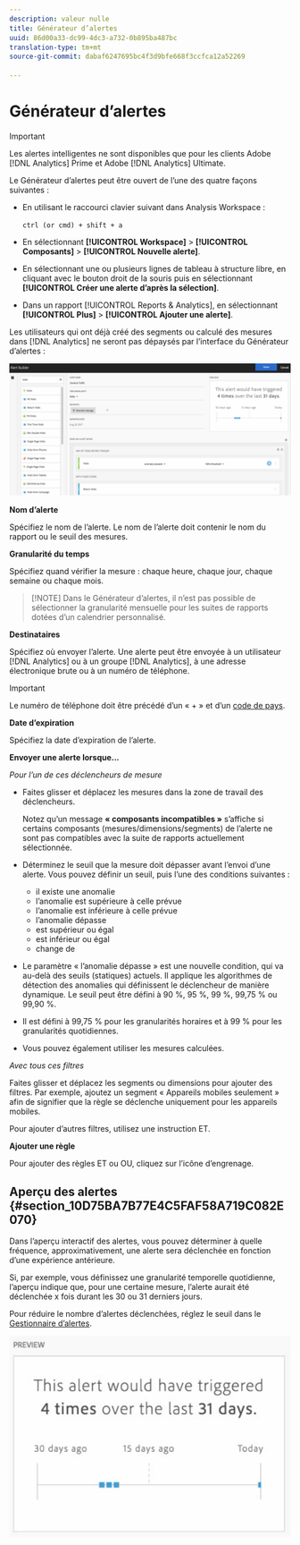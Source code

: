 ```yaml
---
description: valeur nulle
title: Générateur d’alertes
uuid: 86d00a33-dc99-4dc3-a732-0b895ba487bc
translation-type: tm+mt
source-git-commit: dabaf6247695bc4f3d9bfe668f3ccfca12a52269

---
```



# Générateur d’alertes

>[!IMPORTANT]
>
>Les alertes intelligentes ne sont disponibles que pour les clients Adobe [!DNL Analytics] Prime et Adobe [!DNL Analytics] Ultimate.

Le Générateur d’alertes peut être ouvert de l’une des quatre façons suivantes :

* En utilisant le raccourci clavier suivant dans Analysis Workspace :

   `ctrl (or cmd) + shift + a`
* En sélectionnant **[!UICONTROL Workspace]** > **[!UICONTROL Composants]** > **[!UICONTROL Nouvelle alerte]**.
* En sélectionnant une ou plusieurs lignes de tableau à structure libre, en cliquant avec le bouton droit de la souris puis en sélectionnant **[!UICONTROL Créer une alerte d’après la sélection]**.
* Dans un rapport [!UICONTROL Reports &amp; Analytics], en sélectionnant **[!UICONTROL Plus]** > **[!UICONTROL Ajouter une alerte]**.

Les utilisateurs qui ont déjà créé des segments ou calculé des mesures dans [!DNL Analytics] ne seront pas dépaysés par l’interface du Générateur d’alertes :

![](assets/alert_builder.png)

**Nom d’alerte**

Spécifiez le nom de l’alerte. Le nom de l’alerte doit contenir le nom du rapport ou le seuil des mesures.

**Granularité du temps**

Spécifiez quand vérifier la mesure : chaque heure, chaque jour, chaque semaine ou chaque mois.

>[!NOTE] Dans le Générateur d’alertes, il n’est pas possible de sélectionner la granularité mensuelle pour les suites de rapports dotées d’un calendrier personnalisé.

**Destinataires**

Spécifiez où envoyer l’alerte. Une alerte peut être envoyée à un utilisateur [!DNL Analytics] ou à un groupe [!DNL Analytics], à une adresse électronique brute ou à un numéro de téléphone.

>[!IMPORTANT]
>
>Le numéro de téléphone doit être précédé d’un « + » et d’un [code de pays](https://countrycode.org/).

**Date d’expiration**

Spécifiez la date d’expiration de l’alerte.

**Envoyer une alerte lorsque...**

*Pour l’un de ces déclencheurs de mesure*

* Faites glisser et déplacez les mesures dans la zone de travail des déclencheurs.

   Notez qu’un message **« composants incompatibles »** s’affiche si certains composants (mesures/dimensions/segments) de l’alerte ne sont pas compatibles avec la suite de rapports actuellement sélectionnée.

* Déterminez le seuil que la mesure doit dépasser avant l’envoi d’une alerte. Vous pouvez définir un seuil, puis l’une des conditions suivantes :

   * il existe une anomalie
   * l’anomalie est supérieure à celle prévue
   * l’anomalie est inférieure à celle prévue
   * l’anomalie dépasse
   * est supérieur ou égal
   * est inférieur ou égal
   * change de

* Le paramètre « l’anomalie dépasse » est une nouvelle condition, qui va au-delà des seuils (statiques) actuels. Il applique les algorithmes de détection des anomalies qui définissent le déclencheur de manière dynamique. Le seuil peut être défini à 90 %, 95 %, 99 %, 99,75 % ou 99,90 %.
* Il est défini à 99,75 % pour les granularités horaires et à 99 % pour les granularités quotidiennes.
* Vous pouvez également utiliser les mesures calculées.

*Avec tous ces filtres*

Faites glisser et déplacez les segments ou dimensions pour ajouter des filtres. Par exemple, ajoutez un segment « Appareils mobiles seulement » afin de signifier que la règle se déclenche uniquement pour les appareils mobiles.

Pour ajouter d’autres filtres, utilisez une instruction ET.

**Ajouter une règle**

Pour ajouter des règles ET ou OU, cliquez sur l’icône d’engrenage.

## Aperçu des alertes {#section_10D75BA7B77E4C5FAF58A719C082E070}

Dans l’aperçu interactif des alertes, vous pouvez déterminer à quelle fréquence, approximativement, une alerte sera déclenchée en fonction d’une expérience antérieure.

Si, par exemple, vous définissez une granularité temporelle quotidienne, l’aperçu indique que, pour une certaine mesure, l’alerte aurait été déclenchée x fois durant les 30 ou 31 derniers jours.

Pour réduire le nombre d’alertes déclenchées, réglez le seuil dans le [Gestionnaire d’alertes](/help/components/c-alerts/alert-manager.md).

![](assets/alert_preview.png)
